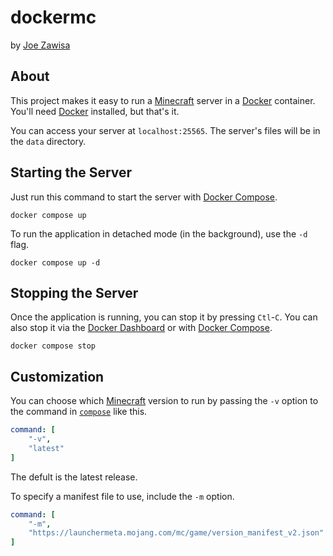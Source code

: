 # dockermc

by [Joe Zawisa](https://github.com/joezawisa)

## About

This project makes it easy to run a [Minecraft](https://www.minecraft.net)
server in a [Docker](https://www.docker.com) container. You'll need
[Docker](https://www.docker.com) installed, but that's it.

You can access your server at `localhost:25565`. The server's files will be in
the `data` directory.

## Starting the Server

Just run this command to start the server with
[Docker Compose](https://docs.docker.com/compose/).

```
docker compose up
```

To run the application in detached mode (in the background), use the `-d` flag.

```
docker compose up -d
```

## Stopping the Server

Once the application is running, you can stop it by pressing `Ctl`-`C`. You can
also stop it via the
[Docker Dashboard](https://docs.docker.com/desktop/dashboard/) or with
[Docker Compose](https://docs.docker.com/compose/).

```
docker compose stop
```

## Customization

You can choose which [Minecraft](https://www.minecraft.net) version to run by
passing the `-v` option to the command in [`compose`](compose.yml) like
this.

```yml
command: [
    "-v",
    "latest"
]
```

The defult is the latest release.

To specify a manifest file to use, include the `-m` option.

```yml
command: [
    "-m",
    "https://launchermeta.mojang.com/mc/game/version_manifest_v2.json"
]
```